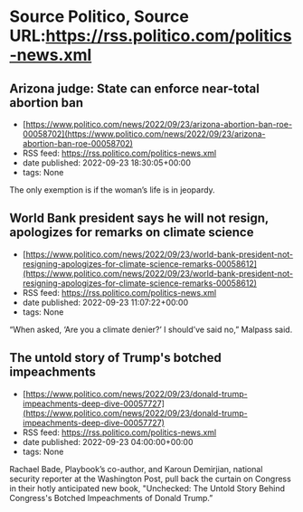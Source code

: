 # Source Politico, Source URL:https://rss.politico.com/politics-news.xml

## Arizona judge: State can enforce near-total abortion ban
 - [https://www.politico.com/news/2022/09/23/arizona-abortion-ban-roe-00058702](https://www.politico.com/news/2022/09/23/arizona-abortion-ban-roe-00058702)
 - RSS feed: https://rss.politico.com/politics-news.xml
 - date published: 2022-09-23 18:30:05+00:00
 - tags: None

The only exemption is if the woman’s life is in jeopardy.

## World Bank president says he will not resign, apologizes for remarks on climate science
 - [https://www.politico.com/news/2022/09/23/world-bank-president-not-resigning-apologizes-for-climate-science-remarks-00058612](https://www.politico.com/news/2022/09/23/world-bank-president-not-resigning-apologizes-for-climate-science-remarks-00058612)
 - RSS feed: https://rss.politico.com/politics-news.xml
 - date published: 2022-09-23 11:07:22+00:00
 - tags: None

“When asked, ‘Are you a climate denier?’ I should’ve said no,” Malpass said.

## The untold story of Trump's botched impeachments
 - [https://www.politico.com/news/2022/09/23/donald-trump-impeachments-deep-dive-00057727](https://www.politico.com/news/2022/09/23/donald-trump-impeachments-deep-dive-00057727)
 - RSS feed: https://rss.politico.com/politics-news.xml
 - date published: 2022-09-23 04:00:00+00:00
 - tags: None

Rachael Bade, Playbook’s co-author, and Karoun Demirjian, national security reporter at the Washington Post, pull back the curtain on Congress in their hotly anticipated new book, "Unchecked: The Untold Story Behind Congress's Botched Impeachments of Donald Trump.”
